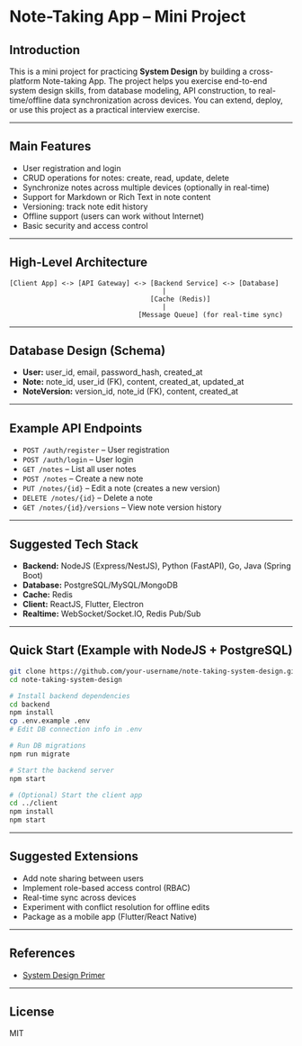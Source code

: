 # Note-Taking App – Mini Project

## Introduction

This is a mini project for practicing **System Design** by building a cross-platform Note-taking App. The project helps you exercise end-to-end system design skills, from database modeling, API construction, to real-time/offline data synchronization across devices. You can extend, deploy, or use this project as a practical interview exercise.

---

## Main Features

- User registration and login
- CRUD operations for notes: create, read, update, delete
- Synchronize notes across multiple devices (optionally in real-time)
- Support for Markdown or Rich Text in note content
- Versioning: track note edit history
- Offline support (users can work without Internet)
- Basic security and access control

---

## High-Level Architecture

```
[Client App] <-> [API Gateway] <-> [Backend Service] <-> [Database]
                                      |
                                   [Cache (Redis)]
                                      |
                                [Message Queue] (for real-time sync)
```

---

## Database Design (Schema)

- **User:** user_id, email, password_hash, created_at
- **Note:** note_id, user_id (FK), content, created_at, updated_at
- **NoteVersion:** version_id, note_id (FK), content, created_at

---

## Example API Endpoints

- `POST /auth/register` – User registration
- `POST /auth/login` – User login
- `GET /notes` – List all user notes
- `POST /notes` – Create a new note
- `PUT /notes/{id}` – Edit a note (creates a new version)
- `DELETE /notes/{id}` – Delete a note
- `GET /notes/{id}/versions` – View note version history

---

## Suggested Tech Stack

- **Backend:** NodeJS (Express/NestJS), Python (FastAPI), Go, Java (Spring Boot)
- **Database:** PostgreSQL/MySQL/MongoDB
- **Cache:** Redis
- **Client:** ReactJS, Flutter, Electron
- **Realtime:** WebSocket/Socket.IO, Redis Pub/Sub

---

## Quick Start (Example with NodeJS + PostgreSQL)

```bash
git clone https://github.com/your-username/note-taking-system-design.git
cd note-taking-system-design

# Install backend dependencies
cd backend
npm install
cp .env.example .env
# Edit DB connection info in .env

# Run DB migrations
npm run migrate

# Start the backend server
npm start

# (Optional) Start the client app
cd ../client
npm install
npm start
```

---

## Suggested Extensions

- Add note sharing between users
- Implement role-based access control (RBAC)
- Real-time sync across devices
- Experiment with conflict resolution for offline edits
- Package as a mobile app (Flutter/React Native)

---

## References

- [System Design Primer](https://github.com/donnemartin/system-design-primer)

---

## License

MIT
